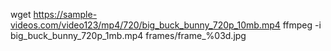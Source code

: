 wget https://sample-videos.com/video123/mp4/720/big_buck_bunny_720p_10mb.mp4
ffmpeg -i big_buck_bunny_720p_1mb.mp4 frames/frame_%03d.jpg
